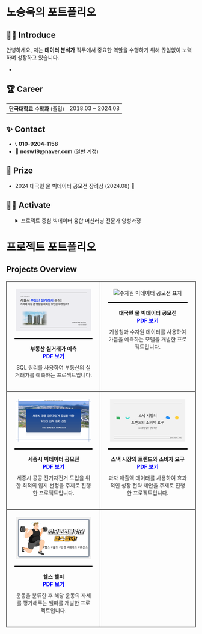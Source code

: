 <h1>노승욱의 포트폴리오</h1>




## 🧑‍💻 Introduce
<p>
안녕하세요, 저는 <strong>데이터 분석가</strong> 직무에서 중요한 역할을 수행하기 위해 끊임없이 노력하며 성장하고 있습니다.
</p>

<ul>
  <li></li>
  
</ul>





<div>
  <h2>🏆 Career</h2>
</div>

<table>
  <tr>
    <td><strong>단국대학교 수학과</strong> (졸업)</td>
    <td>2018.03 ~ 2024.08</td>

</table>





<div>
  <h2>✨ Contact</h2>
</div>

<ul>
  <li>📞 <strong>010-9204-1158</strong></li>
  <li>📧 <strong>nosw19@naver.com</strong> (일반 계정)</li>
  
</ul>





<div>
  <h2>🏅 Prize</h2>
</div>

<ul>
  <li>2024 대국민 물 빅데이터 공모전 장려상 (2024.08) 🎉</li>
  
</ul>





<div>
  <h2>🤼‍♂️ Activate</h2>
</div>

<ul>
<details>
  <summary>프로젝트 중심 빅데이터 융합 머신러닝 전문가 양성과정</summary>
    <2024.05.09 ~ 2024.11.18>
</details>
      
</ul>


# 프로젝트 포트폴리오

## Projects Overview

<table style="width: 100%; border-collapse: collapse; border: 1px solid black;">
  <tr>
    <td style="text-align: center; vertical-align: top; padding: 20px; border: 1px solid black;">
      <img src="SQL_표지.png" alt="SQL 프로젝트 표지" style="width: 200px; height: auto;">
      <hr style="border: 1px solid black; margin: 15px 0;">
      <b>부동산 실거래가 예측</b><br>
      <a href="./SQL프로젝트.pdf" style="text-decoration: none; color: blue; font-weight: bold;">PDF 보기</a>
      <p style="margin-top: 10px; font-size: 14px; color: #333;">SQL 쿼리를 사용하여 부동산의 실거래가를 예측하는 프로젝트입니다.</p>
    </td>
    <td style="text-align: center; vertical-align: top; padding: 20px; border: 1px solid black;">
      <img src="수자원_표지.png" alt="수자원 빅데이터 공모전 표지" style="width: 200px; height: auto;">
      <hr style="border: 1px solid black; margin: 15px 0;">
      <b>대국민 물 빅데이터 공모전</b><br>
      <a href="./수자원프로젝트.pdf" style="text-decoration: none; color: blue; font-weight: bold;">PDF 보기</a>
      <p style="margin-top: 10px; font-size: 14px; color: #333;">기상청과 수자원 데이터를 사용하여 가뭄을 예측하는 모델을 개발한 프로젝트입니다.</p>
    </td>
  </tr>
  <tr>
    <td style="text-align: center; vertical-align: top; padding: 20px; border: 1px solid black;">
      <img src="세종시_표지.png" alt="세종시 빅데이터 공모전 표지" style="width: 200px; height: auto;">
      <hr style="border: 1px solid black; margin: 15px 0;">
      <b>세종시 빅데이터 공모전</b><br>
      <a href="./세종시발표.pdf" style="text-decoration: none; color: blue; font-weight: bold;">PDF 보기</a>
      <p style="margin-top: 10px; font-size: 14px; color: #333;">세종시 공공 전기자전거 도입을 위한 최적의 입지 선정을 주제로 진행한 프로젝트입니다.</p>
    </td>
    <td style="text-align: center; vertical-align: top; padding: 20px; border: 1px solid black;">
      <img src="세미_표지.png" alt="스낵 시장 프로젝트 표지" style="width: 200px; height: auto;">
      <hr style="border: 1px solid black; margin: 15px 0;">
      <b>스낵 시장의 트렌드와 소비자 요구</b><br>
      <a href="./세미프로젝트.pdf" style="text-decoration: none; color: blue; font-weight: bold;">PDF 보기</a>
      <p style="margin-top: 10px; font-size: 14px; color: #333;">과자 매출액 데이터를 사용하여 효과적인 성장 전략 제안을 주제로 진행한 프로젝트입니다.</p>
    </td>
  </tr>
  <tr>
    <td style="text-align: center; vertical-align: top; padding: 20px; border: 1px solid black;">
      <img src="파이널_표지.png" alt="헬스 헬퍼 표지" style="width: 200px; height: auto;">
      <hr style="border: 1px solid black; margin: 15px 0;">
      <b>헬스 헬퍼</b><br>
      <a href="./파이널프로젝트.pdf" style="text-decoration: none; color: blue; font-weight: bold;">PDF 보기</a>
      <p style="margin-top: 10px; font-size: 14px; color: #333;">운동을 분류한 후 해당 운동의 자세를 평가해주는 헬퍼를 개발한 프로젝트입니다.</p>
    </td>
    <td style="text-align: center; vertical-align: top; padding: 20px; border: 1px solid black;"></td>
  </tr>
</table>












